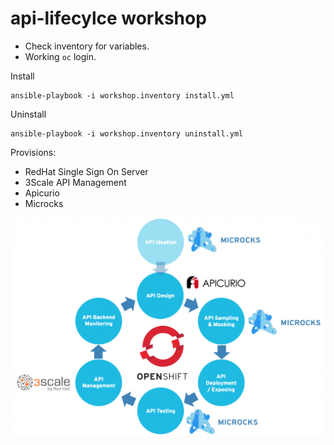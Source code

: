 # api-lifecylce workshop

- Check inventory for variables.
- Working `oc` login.

Install

```
ansible-playbook -i workshop.inventory install.yml
```
Uninstall
```
ansible-playbook -i workshop.inventory uninstall.yml
```

Provisions:

- RedHat Single Sign On Server
- 3Scale API Management
- Apicurio
- Microcks

![api-lifecycle](images/api-lifecycle-1024x709.png)